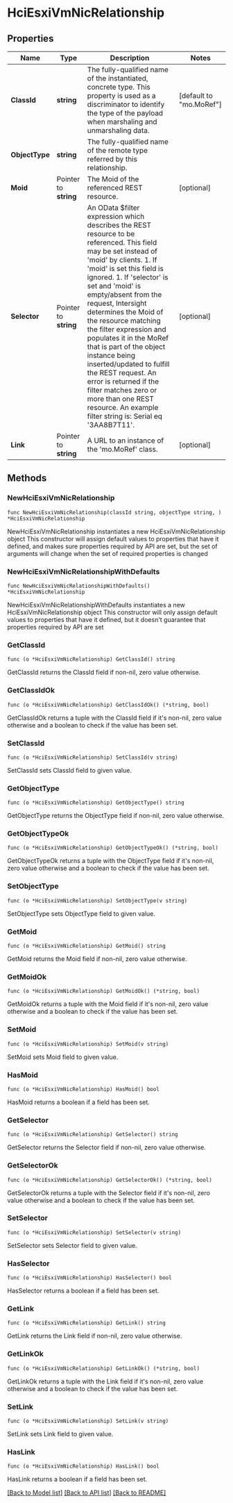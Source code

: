 # HciEsxiVmNicRelationship

## Properties

Name | Type | Description | Notes
------------ | ------------- | ------------- | -------------
**ClassId** | **string** | The fully-qualified name of the instantiated, concrete type. This property is used as a discriminator to identify the type of the payload when marshaling and unmarshaling data. | [default to "mo.MoRef"]
**ObjectType** | **string** | The fully-qualified name of the remote type referred by this relationship. | 
**Moid** | Pointer to **string** | The Moid of the referenced REST resource. | [optional] 
**Selector** | Pointer to **string** | An OData $filter expression which describes the REST resource to be referenced. This field may be set instead of &#39;moid&#39; by clients. 1. If &#39;moid&#39; is set this field is ignored. 1. If &#39;selector&#39; is set and &#39;moid&#39; is empty/absent from the request, Intersight determines the Moid of the resource matching the filter expression and populates it in the MoRef that is part of the object instance being inserted/updated to fulfill the REST request. An error is returned if the filter matches zero or more than one REST resource. An example filter string is: Serial eq &#39;3AA8B7T11&#39;. | [optional] 
**Link** | Pointer to **string** | A URL to an instance of the &#39;mo.MoRef&#39; class. | [optional] 

## Methods

### NewHciEsxiVmNicRelationship

`func NewHciEsxiVmNicRelationship(classId string, objectType string, ) *HciEsxiVmNicRelationship`

NewHciEsxiVmNicRelationship instantiates a new HciEsxiVmNicRelationship object
This constructor will assign default values to properties that have it defined,
and makes sure properties required by API are set, but the set of arguments
will change when the set of required properties is changed

### NewHciEsxiVmNicRelationshipWithDefaults

`func NewHciEsxiVmNicRelationshipWithDefaults() *HciEsxiVmNicRelationship`

NewHciEsxiVmNicRelationshipWithDefaults instantiates a new HciEsxiVmNicRelationship object
This constructor will only assign default values to properties that have it defined,
but it doesn't guarantee that properties required by API are set

### GetClassId

`func (o *HciEsxiVmNicRelationship) GetClassId() string`

GetClassId returns the ClassId field if non-nil, zero value otherwise.

### GetClassIdOk

`func (o *HciEsxiVmNicRelationship) GetClassIdOk() (*string, bool)`

GetClassIdOk returns a tuple with the ClassId field if it's non-nil, zero value otherwise
and a boolean to check if the value has been set.

### SetClassId

`func (o *HciEsxiVmNicRelationship) SetClassId(v string)`

SetClassId sets ClassId field to given value.


### GetObjectType

`func (o *HciEsxiVmNicRelationship) GetObjectType() string`

GetObjectType returns the ObjectType field if non-nil, zero value otherwise.

### GetObjectTypeOk

`func (o *HciEsxiVmNicRelationship) GetObjectTypeOk() (*string, bool)`

GetObjectTypeOk returns a tuple with the ObjectType field if it's non-nil, zero value otherwise
and a boolean to check if the value has been set.

### SetObjectType

`func (o *HciEsxiVmNicRelationship) SetObjectType(v string)`

SetObjectType sets ObjectType field to given value.


### GetMoid

`func (o *HciEsxiVmNicRelationship) GetMoid() string`

GetMoid returns the Moid field if non-nil, zero value otherwise.

### GetMoidOk

`func (o *HciEsxiVmNicRelationship) GetMoidOk() (*string, bool)`

GetMoidOk returns a tuple with the Moid field if it's non-nil, zero value otherwise
and a boolean to check if the value has been set.

### SetMoid

`func (o *HciEsxiVmNicRelationship) SetMoid(v string)`

SetMoid sets Moid field to given value.

### HasMoid

`func (o *HciEsxiVmNicRelationship) HasMoid() bool`

HasMoid returns a boolean if a field has been set.

### GetSelector

`func (o *HciEsxiVmNicRelationship) GetSelector() string`

GetSelector returns the Selector field if non-nil, zero value otherwise.

### GetSelectorOk

`func (o *HciEsxiVmNicRelationship) GetSelectorOk() (*string, bool)`

GetSelectorOk returns a tuple with the Selector field if it's non-nil, zero value otherwise
and a boolean to check if the value has been set.

### SetSelector

`func (o *HciEsxiVmNicRelationship) SetSelector(v string)`

SetSelector sets Selector field to given value.

### HasSelector

`func (o *HciEsxiVmNicRelationship) HasSelector() bool`

HasSelector returns a boolean if a field has been set.

### GetLink

`func (o *HciEsxiVmNicRelationship) GetLink() string`

GetLink returns the Link field if non-nil, zero value otherwise.

### GetLinkOk

`func (o *HciEsxiVmNicRelationship) GetLinkOk() (*string, bool)`

GetLinkOk returns a tuple with the Link field if it's non-nil, zero value otherwise
and a boolean to check if the value has been set.

### SetLink

`func (o *HciEsxiVmNicRelationship) SetLink(v string)`

SetLink sets Link field to given value.

### HasLink

`func (o *HciEsxiVmNicRelationship) HasLink() bool`

HasLink returns a boolean if a field has been set.


[[Back to Model list]](../README.md#documentation-for-models) [[Back to API list]](../README.md#documentation-for-api-endpoints) [[Back to README]](../README.md)


